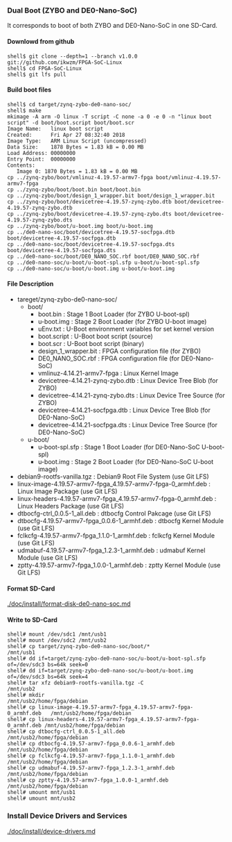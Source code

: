 ### Dual Boot (ZYBO and DE0-Nano-SoC)

It corresponds to boot of both ZYBO and DE0-Nano-SoC in one SD-Card.

#### Downlowd from github

```console
shell$ git clone --depth=1 --branch v1.0.0 git://github.com/ikwzm/FPGA-SoC-Linux
shell$ cd FPGA-SoC-Linux
shell$ git lfs pull
```
#### Build boot files

```console
shell$ cd target/zynq-zybo-de0-nano-soc/
shell$ make
mkimage -A arm -O linux -T script -C none -a 0 -e 0 -n "linux boot script" -d boot/boot.script boot/boot.scr
Image Name:   linux boot script
Created:      Fri Apr 27 08:32:40 2018
Image Type:   ARM Linux Script (uncompressed)
Data Size:    1878 Bytes = 1.83 kB = 0.00 MB
Load Address: 00000000
Entry Point:  00000000
Contents:
   Image 0: 1870 Bytes = 1.83 kB = 0.00 MB
cp ../zynq-zybo/boot/vmlinuz-4.19.57-armv7-fpga boot/vmlinuz-4.19.57-armv7-fpga
cp ../zynq-zybo/boot/boot.bin boot/boot.bin
cp ../zynq-zybo/boot/design_1_wrapper.bit boot/design_1_wrapper.bit
cp ../zynq-zybo/boot/devicetree-4.19.57-zynq-zybo.dtb boot/devicetree-4.19.57-zynq-zybo.dtb
cp ../zynq-zybo/boot/devicetree-4.19.57-zynq-zybo.dts boot/devicetree-4.19.57-zynq-zybo.dts
cp ../zynq-zybo/boot/u-boot.img boot/u-boot.img
cp ../de0-nano-soc/boot/devicetree-4.19.57-socfpga.dtb boot/devicetree-4.19.57-socfpga.dtb
cp ../de0-nano-soc/boot/devicetree-4.19.57-socfpga.dts boot/devicetree-4.19.57-socfpga.dts
cp ../de0-nano-soc/boot/DE0_NANO_SOC.rbf boot/DE0_NANO_SOC.rbf
cp ../de0-nano-soc/u-boot/u-boot-spl.sfp u-boot/u-boot-spl.sfp
cp ../de0-nano-soc/u-boot/u-boot.img u-boot/u-boot.img
```

#### File Description

 * tareget/zynq-zybo-de0-nano-soc/
   + boot/
     - boot.bin                                                    : Stage 1 Boot Loader      (for ZYBO U-boot-spl)
     - u-boot.img                                                  : Stage 2 Boot Loader      (for ZYBO U-boot image)
     - uEnv.txt                                                    : U-Boot environment variables for set kernel version
     - boot.script                                                 : U-Boot boot script       (source)
     - boot.scr                                                    : U-Boot boot script       (binary)
     - design_1_wrapper.bit                                        : FPGA configuration file  (for ZYBO)
     - DE0_NANO_SOC.rbf                                            : FPGA configuration file  (for DE0-Nano-SoC)
     - vmlinuz-4.14.21-armv7-fpga                                  : Linux Kernel Image
     - devicetree-4.14.21-zynq-zybo.dtb                            : Linux Device Tree Blob   (for ZYBO)
     - devicetree-4.14.21-zynq-zybo.dts                            : Linux Device Tree Source (for ZYBO)
     - devicetree-4.14.21-socfpga.dtb                              : Linux Device Tree Blob   (for DE0-Nano-SoC)
     - devicetree-4.14.21-socfpga.dts                              : Linux Device Tree Source (for DE0-Nano-SoC)
   + u-boot/
     - u-boot-spl.sfp                                              : Stage 1 Boot Loader      (for DE0-Nano-SoC U-boot-spl)
     - u-boot.img                                                  : Stage 2 Boot Loader      (for DE0-Nano-SoC U-boot image)
 * debian9-rootfs-vanilla.tgz                                      : Debian9 Root File System (use Git LFS)
 * linux-image-4.19.57-armv7-fpga_4.19.57-armv7-fpga-0_armhf.deb   : Linux Image Package      (use Git LFS)
 * linux-headers-4.19.57-armv7-fpga_4.19.57-armv7-fpga-0_armhf.deb : Linux Headers Package    (use Git LFS)
 * dtbocfg-ctrl_0.0.5-1_all.deb                                    : dtbocfg Control Pakcage  (use Git LFS)
 * dtbocfg-4.19.57-armv7-fpga_0.0.6-1_armhf.deb                    : dtbocfg Kernel Module    (use Git LFS)
 * fclkcfg-4.19.57-armv7-fpga_1.1.0-1_armhf.deb                    : fclkcfg Kernel Module    (use Git LFS)
 * udmabuf-4.19.57-armv7-fpga_1.2.3-1_armhf.deb                    : udmabuf Kernel Module    (use Git LFS)
 * zptty-4.19.57-armv7-fpga_1.0.0-1_armhf.deb                      : zptty   Kernel Module    (use Git LFS)

#### Format SD-Card

[./doc/install/format-disk-de0-nano-soc.md](format-disk-de0-nano-soc.md)

#### Write to SD-Card

````console
shell# mount /dev/sdc1 /mnt/usb1
shell# mount /dev/sdc2 /mnt/usb2
shell# cp target/zynq-zybo-de0-nano-soc/boot/*                            /mnt/usb1
shell# dd if=target/zynq-zybo-de0-nano-soc/u-boot/u-boot-spl.sfp of=/dev/sdc3 bs=64k seek=0
shell# dd if=target/zynq-zybo-de0-nano-soc/u-boot/u-boot.img     of=/dev/sdc3 bs=64k seek=4
shell# tar xfz debian9-rootfs-vanilla.tgz -C                              /mnt/usb2
shell# mkdir                                                              /mnt/usb2/home/fpga/debian
shell# cp linux-image-4.19.57-armv7-fpga_4.19.57-armv7-fpga-0_armhf.deb   /mnt/usb2/home/fpga/debian
shell# cp linux-headers-4.19.57-armv7-fpga_4.19.57-armv7-fpga-0_armhf.deb /mnt/usb2/home/fpga/debian
shell# cp dtbocfg-ctrl_0.0.5-1_all.deb                                    /mnt/usb2/home/fpga/debian
shell# cp dtbocfg-4.19.57-armv7-fpga_0.0.6-1_armhf.deb                    /mnt/usb2/home/fpga/debian
shell# cp fclkcfg-4.19.57-armv7-fpga_1.1.0-1_armhf.deb                    /mnt/usb2/home/fpga/debian
shell# cp udmabuf-4.19.57-armv7-fpga_1.2.3-1_armhf.deb                    /mnt/usb2/home/fpga/debian
shell# cp zptty-4.19.57-armv7-fpga_1.0.0-1_armhf.deb                      /mnt/usb2/home/fpga/debian
shell# umount mnt/usb1
shell# umount mnt/usb2
````

### Install Device Drivers and Services

[./doc/install/device-drivers.md](device-drivers.md)

